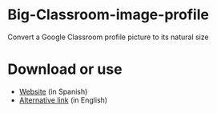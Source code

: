 # Big-Classroom-image-profile
Convert a Google Classroom profile picture to its natural size

# Download or use
<ul>
	<li><a href="https://pasteluengas.github.io/ProfileImage">Website</a> (in Spanish)</li>
  <li><a href="http://htmlpreview.github.io/?https://github.com/PasteLuengas/Big-Classroom-image-profile/blob/main/index.html">Alternative link</a> (in English)</li>
</ul>
